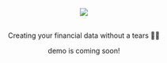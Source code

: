 <div align="center">
<img src="https://user-images.githubusercontent.com/22166728/40418819-aa33ad08-5e83-11e8-9c10-95893247de7c.png"/>
<div>

<br/>

<p align="center">Creating your financial data without a tears 📝💶</p>

<p align="center">demo is coming soon!</p>